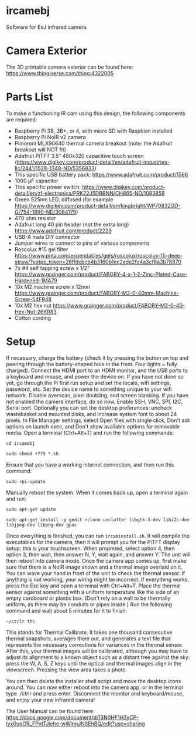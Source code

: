 # ircamebj
Software for ExJ infrared camera.

# Camera Exterior

The 3D printable camera exterior can be found here: https://www.thingiverse.com/thing:4322005

# Parts List

To make a functioning IR cam using this design, the following components are required:

- Raspberry Pi 3B, 3B+, or 4, with micro SD with Raspbian installed
- Raspberry Pi NoIR v2 camera
- Pimoroni MLX90640 thermal camera breakout (note: the Adafruit breakout will NOT fit)
- Adafruit PiTFT 3.5" 480x320 capacitive touch screen (https://www.digikey.com/product-detail/en/adafruit-industries-llc/2441/1528-1348-ND/5356833)
- This specific USB battery pack: https://www.adafruit.com/product/1566
- 1000 μF capacitor
- This specific power switch: https://www.digikey.com/product-detail/en/zf-electronics/PRK22J5DBBNN/CH865-ND/1083858
- Green 525nm LED, diffused (for example https://www.digikey.com/product-detail/en/kingbright/WP7083ZGD-G/754-1890-ND/3084179)
- 470 ohm resistor
- Adafruit long 40 pin header (not the extra long) https://www.adafruit.com/product/2223
- USB-A male DIY connector
- Jumper wires to connect to pins of various components
- Roscolux #15 gel filter https://www.pnta.com/expendables/gels/roscolux/roscolux-15-deep-straw/?yotpo_token=26ffdcbcb4b3160b1ec2ede2fc4a3cf8a3b78870
- 7x #4 self tapping screw x 1/2" https://www.grainger.com/product/FABORY-4-x-1-2-Zinc-Plated-Case-Hardened-1MA79
- 10x M2 machine screw x 12mm https://www.grainger.com/product/FABORY-M2-0-40mm-Machine-Screw-54FR48
- 10x M2 hex nut https://www.grainger.com/product/FABORY-M2-0-40-Hex-Nut-26KR83
- Cotton cording

# Setup

If necessary, charge the battery (check it by pressing the button on top and peering through the battery-shaped hole in the front.
Four lights = fully charged). Connect the HDMI port to an HDMI monitor, and the USB ports to a keyboard and mouse, and power the device on.
If you have not done so yet, go through the Pi first run setup and set the locale, wifi settings, password, etc. Set the device name to
something unique to your wifi network. Disable overscan, pixel doubling, and screen blanking. If you have not enabled the camera interface,
do so now. Enable SSH, VNC, SPI, I2C, Serial port. Optionally you can set the desktop preferences: uncheck wastebasket and mounted disks,
and increase system font to about 24 pixels. In File Manager settings, select Open files with single click, Don't ask options on launch
exec, and Don't show available options for removable media. Open a terminal (Ctrl+Alt+T) and run the following commands:

```
cd ircamebj

sudo chmod +775 *.sh
```

Ensure that you have a working internet connection, and then run this command:

```
sudo rpi-update
```

Manually reboot the system. When it comes back up, open a terminal again and run:

```
sudo apt-get update

sudo apt-get install -y gedit rclone unclutter libgtk-3-dev libi2c-dev libjpeg-dev libpng-dev gpac
```

Once everything is finished, you can run `ircaminstall.sh`. It will compile the executables for the camera, then it will prompt you
for the PiTFT display setup; this is your touchscreen. When propmted, select option 4, then option 3, then wait, then answer N, Y, wait
again, and answer Y. The unit will then reboot into camera mode. Once the camera app comes up, first make sure that there is a NoIR
image shown and a thermal image overlaid on it. You can wave your hand in front of the unit to check the thermal sensor. If anything
is not working, your wiring might be incorrect. If everything works, press the Esc key and open a terminal with Ctrl+Alt+T. Place the
thermal sensor against something with a uniform temperature like the side of an empty cardboard or plastic box. (Don't rely on a wall
to be thermally uniform, as there may be conduits or pipes inside.) Run the following command and wait about 5 minutes for it to finish:

```
~/ctrlr thc
```

This stands for Thermal Calibrate. It takes one thousand consecutive thermal snapshots, averages them out, and generates a text file that
represents the necessary corrections for variances in the thermal sensor. After this, your thermal images will be calibrated, although you
may have to adjust its alignment to a known object such as a distant tree against the sky: press the W, A, S, Z keys until the optical and
thermal images align in the viewscreen. Pressing the view area takes a photo.

You can then delete the installer shell script and move the desktop icons around. You can now either reboot into the camera app, or in the
terminal type ./ctrlr and press enter. Disconnect the monitor and keyboard/mouse, and enjoy your new infrared camera!

The User Manual can be found here: https://docs.google.com/document/d/13N0HF1H3yCP-lyx0upOR_FPntTJiehe-wWmnJNSEhBQ/edit?usp=sharing
